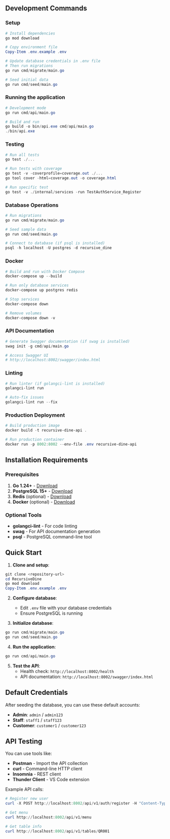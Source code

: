 ## Development Commands

### Setup
```powershell
# Install dependencies
go mod download

# Copy environment file
Copy-Item .env.example .env

# Update database credentials in .env file
# Then run migrations
go run cmd/migrate/main.go

# Seed initial data
go run cmd/seed/main.go
```

### Running the application
```powershell
# Development mode
go run cmd/api/main.go

# Build and run
go build -o bin/api.exe cmd/api/main.go
./bin/api.exe
```

### Testing
```powershell
# Run all tests
go test ./...

# Run tests with coverage
go test -v -coverprofile=coverage.out ./...
go tool cover -html=coverage.out -o coverage.html

# Run specific test
go test -v ./internal/services -run TestAuthService_Register
```

### Database Operations
```powershell
# Run migrations
go run cmd/migrate/main.go

# Seed sample data
go run cmd/seed/main.go

# Connect to database (if psql is installed)
psql -h localhost -U postgres -d recursive_dine
```

### Docker
```powershell
# Build and run with Docker Compose
docker-compose up --build

# Run only database services
docker-compose up postgres redis

# Stop services
docker-compose down

# Remove volumes
docker-compose down -v
```

### API Documentation
```powershell
# Generate Swagger documentation (if swag is installed)
swag init -g cmd/api/main.go

# Access Swagger UI
# http://localhost:8002/swagger/index.html
```

### Linting
```powershell
# Run linter (if golangci-lint is installed)
golangci-lint run

# Auto-fix issues
golangci-lint run --fix
```

### Production Deployment
```powershell
# Build production image
docker build -t recursive-dine-api .

# Run production container
docker run -p 8002:8002 --env-file .env recursive-dine-api
```

## Installation Requirements

### Prerequisites
1. **Go 1.24+** - [Download](https://golang.org/dl/)
2. **PostgreSQL 15+** - [Download](https://www.postgresql.org/download/)
3. **Redis** (optional) - [Download](https://redis.io/download/)
4. **Docker** (optional) - [Download](https://docs.docker.com/get-docker/)

### Optional Tools
- **golangci-lint** - For code linting
- **swag** - For API documentation generation
- **psql** - PostgreSQL command-line tool

## Quick Start

1. **Clone and setup**:
```powershell
git clone <repository-url>
cd RecursiveDine
go mod download
Copy-Item .env.example .env
```

2. **Configure database**:
   - Edit `.env` file with your database credentials
   - Ensure PostgreSQL is running

3. **Initialize database**:
```powershell
go run cmd/migrate/main.go
go run cmd/seed/main.go
```

4. **Run the application**:
```powershell
go run cmd/api/main.go
```

5. **Test the API**:
   - Health check: `http://localhost:8002/health`
   - API documentation: `http://localhost:8002/swagger/index.html`

## Default Credentials

After seeding the database, you can use these default accounts:

- **Admin**: `admin` / `admin123`
- **Staff**: `staff1` / `staff123`
- **Customer**: `customer1` / `customer123`

## API Testing

You can use tools like:
- **Postman** - Import the API collection
- **curl** - Command-line HTTP client
- **Insomnia** - REST client
- **Thunder Client** - VS Code extension

Example API calls:
```powershell
# Register new user
curl -X POST http://localhost:8002/api/v1/auth/register -H "Content-Type: application/json" -d '{"username":"testuser","email":"test@example.com","password":"password123"}'

# Get menu
curl http://localhost:8002/api/v1/menu

# Get table info
curl http://localhost:8002/api/v1/tables/QR001
```
